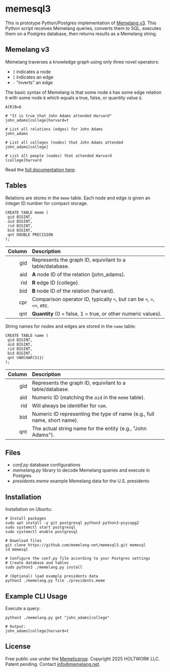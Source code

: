 # memesql3

This is prototype Python/Postgres implementation of [Memelang v3](https://memelang.net/03/). This Python script receives  Memelang queries, converts them to SQL, executes them on a Postgres database, then returns results as a Memelang string.

## Memelang v3

Memelang traverses a knowledge graph using only three novel operators: 
* `]` indicates a node
* `[` indicates an edge
* `-` "inverts" an edge

The basic syntax of Memelang is that some node `A` has some edge relation `R` with some node `B` which equals a true, false, or quantity value `Q`.

	A[R]B=Q

	# "It is true that John Adams attended Harvard"
	john_adams[college]harvard=t

	# List all relations (edges) for John Adams
	john_adams

	# List all colleges (nodes) that John Adams attended
	john_adams[college]

	# List all people (nodes) that attended Harvard
	[college]harvard

Read the [full documentation here](https://memelang.net/03/).


## Tables

Relations are stores in the `meme` table. Each node and edge is given an integer ID number for compact storage.

	CREATE TABLE meme (
	 gid BIGINT, 
	 aid BIGINT, 
	 rid BIGINT, 
	 bid BIGINT, 
	 qnt DOUBLE PRECISION
	);


| Column | Description                                                                           |
|-------:|:--------------------------------------------------------------------------------------|
| gid  | Represents the graph ID, equivilant to a table/database.                                |
| aid  | **A** node ID of the relation (john_adams).                                             |
| rid  | **R** edge ID (college).                                                                |
| bid  | **B** node ID of the relation (harvard).                                                |
| cpr  | Comparison operator ID, typically `=`, but can be `<`, `>`, `<=`, etc.                  |
| qnt  | **Quantity** (0 = false, 1 = true, or other numeric values).                            |


String names for nodes and edges are stored in the `name` table:

	CREATE TABLE name (
	 gid BIGINT, 
	 aid BIGINT, 
	 rid BIGINT, 
	 bid BIGINT, 
	 qnt VARCHAR(511)
	);

| Column | Description                                                              |
|-------:|:-------------------------------------------------------------------------|
| gid  | Represents the graph ID, equivilant to a table/database.                   |
| aid  | Numeric ID (matching the `aid` in the `meme` table).                       |
| rid  | Will always be identifier for `nam`.                                       |
| bid  | Numeric ID representing the type of name (e.g., full name, short name).    |
| qnt  | The actual string name for the entity (e.g., "John Adams").                |


## Files

* *conf.py* database configurations
* *memelang.py* library to decode Memelang queries and execute in Postgres
* *presidents.meme* example Memelang data for the U.S. presidents


## Installation

Installation on Ubuntu:

	# Install packages
	sudo apt install -y git postgresql python3 python3-psycopg2
	sudo systemctl start postgresql
	sudo systemctl enable postgresql
	
	# Download files
	git clone https://github.com/memelang-net/memesql3.git memesql
	cd memesql

	# Configure the conf.py file according to your Postgres settings
	# Create database and tables
	sudo python3 ./memelang.py install

	# (Optional) load example presidents data
	python3 ./memelang.py file ./presidents.meme


## Example CLI Usage

Execute a query:

	python3 ./memelang.py get "john_adams[college"

	# Output:
	john_adams[college]harvard=t


## License

Free public use under the [Memelicense](https://memelicense.net/). Copyright 2025 HOLTWORK LLC. Patent pending. Contact info@memelang.net.